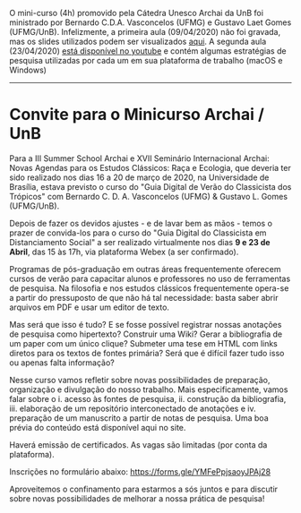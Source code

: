 
O mini-curso (4h) promovido pela Cátedra Unesco Archai da UnB foi ministrado por Bernardo C.D.A. Vasconcelos (UFMG) e Gustavo Laet Gomes (UFMG/UnB). Infelizmente, a primeira aula (09/04/2020) não foi gravada, mas os slides utilizados podem ser visualizados [aqui](https://prezi.com/p/36gy_bivht4o/?present=1). A segunda aula (23/04/2020) [está disponível no youtube](https://youtu.be/_EANXtdH5V0) e contém algumas estratégias de pesquisa utilizadas por cada um em sua plataforma de trabalho (macOS e Windows)

---

# Convite para o Minicurso Archai / UnB

Para a III Summer School Archai e XVII Seminário Internacional Archai: Novas Agendas para os Estudos Clássicos: Raça e Ecologia, que deveria ter sido realizado nos dias 16 a 20 de março de 2020, na Universidade de Brasília, estava previsto o curso do "Guia Digital de Verão do Classicista dos Trópicos" com Bernardo C. D. A. Vasconcelos (UFMG) & Gustavo L. Gomes (UFMG/UnB).

Depois de fazer os devidos ajustes - e de lavar bem as mãos - temos o prazer de convida-los para o curso do "Guia Digital do Classicista em Distanciamento Social" a ser realizado virtualmente nos dias **9 e 23 de Abril**, das 15 às 17h, via plataforma Webex (a ser confirmado).

Programas de pós-graduação em outras áreas frequentemente oferecem cursos de verão para capacitar alunos e professores no uso de ferramentas de pesquisa. Na filosofia e nos estudos clássicos frequentemente opera-se a partir do pressuposto de que não há tal necessidade: basta saber abrir arquivos em PDF e usar um editor de texto.

Mas será que isso é tudo? E se fosse possível registrar nossas anotações de pesquisa como hipertexto? Construir uma Wiki? Gerar a bibliografia de um paper com um único clique? Submeter uma tese em HTML com links diretos para os textos de fontes primária? Será que é difícil fazer tudo isso ou apenas falta informação?

Nesse curso vamos refletir sobre novas possibilidades de preparação, organização e divulgação do nosso trabalho. Mais especificamente, vamos falar sobre o i. acesso às fontes de pesquisa, ii. construção da bibliografia, iii. elaboração de um repositório interconectado de anotações e iv. preparação de um manuscrito a partir de notas de pesquisa. Uma boa prévia do conteúdo está disponível aqui no site.

Haverá emissão de certificados. As vagas são limitadas (por conta da plataforma).

Inscrições no formulário abaixo: https://forms.gle/YMFePpjsaoyJPAj28

Aproveitemos o confinamento para estarmos a sós juntos e para discutir sobre novas possibilidades de melhorar a nossa prática de pesquisa!
